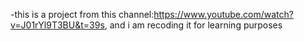-this is a project from this channel:https://www.youtube.com/watch?v=J01rYl9T3BU&t=39s, and i am recoding it for learning purposes